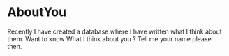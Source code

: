 # AboutYou

Recently I have created a database where I have written what I think about them.
Want to know What I think about you ?
Tell me your name please then.

